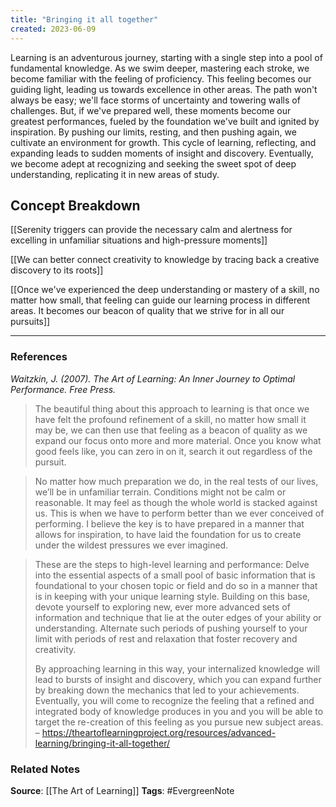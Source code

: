 ```yaml
---
title: "Bringing it all together"
created: 2023-06-09
---
```


Learning is an adventurous journey, starting with a single step into a pool of fundamental knowledge. As we swim deeper, mastering each stroke, we become familiar with the feeling of proficiency. This feeling becomes our guiding light, leading us towards excellence in other areas. The path won't always be easy; we'll face storms of uncertainty and towering walls of challenges. But, if we've prepared well, these moments become our greatest performances, fueled by the foundation we've built and ignited by inspiration. By pushing our limits, resting, and then pushing again, we cultivate an environment for growth. This cycle of learning, reflecting, and expanding leads to sudden moments of insight and discovery. Eventually, we become adept at recognizing and seeking the sweet spot of deep understanding, replicating it in new areas of study.

## Concept Breakdown

[[Serenity triggers can provide the necessary calm and alertness for excelling in unfamiliar situations and high-pressure moments]]

[[We can better connect creativity to knowledge by tracing back a creative discovery to its roots]]

[[Once we've experienced the deep understanding or mastery of a skill, no matter how small, that feeling can guide our learning process in different areas. It becomes our beacon of quality that we strive for in all our pursuits]]

---
### References

*Waitzkin, J. (2007). The Art of Learning: An Inner Journey to Optimal Performance. Free Press.*

> The beautiful thing about this approach to learning is that once we have felt the profound refinement of a skill, no matter how small it may be, we can then use that feeling as a beacon of quality as we expand our focus onto more and more material. Once you know what good feels like, you can zero in on it, search it out regardless of the pursuit.

> No matter how much preparation we do, in the real tests of our lives, we’ll be in unfamiliar terrain. Conditions might not be calm or reasonable. It may feel as though the whole world is stacked against us. This is when we have to perform better than we ever conceived of performing. I believe the key is to have prepared in a manner that allows for inspiration, to have laid the foundation for us to create under the wildest pressures we ever imagined.

> These are the steps to high-level learning and performance: Delve into the essential aspects of a small pool of basic information that is foundational to your chosen topic or field and do so in a manner that is in keeping with your unique learning style. Building on this base, devote yourself to exploring new, ever more advanced sets of information and technique that lie at the outer edges of your ability or understanding. Alternate such periods of pushing yourself to your limit with periods of rest and relaxation that foster recovery and creativity.
> 
> By approaching learning in this way, your internalized knowledge will lead to bursts of insight and discovery, which you can expand further by breaking down the mechanics that led to your achievements. Eventually, you will come to recognize the feeling that a refined and integrated body of knowledge produces in you and you will be able to target the re-creation of this feeling as you pursue new subject areas. – https://theartoflearningproject.org/resources/advanced-learning/bringing-it-all-together/

### Related Notes
**Source**: [[The Art of Learning]]
**Tags**: #EvergreenNote
